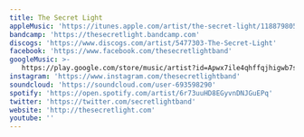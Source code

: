 ```yaml
---
title: The Secret Light
appleMusic: 'https://itunes.apple.com/artist/the-secret-light/1188798057'
bandcamp: 'https://thesecretlight.bandcamp.com'
discogs: 'https://www.discogs.com/artist/5477303-The-Secret-Light'
facebook: 'https://www.facebook.com/thesecretlightband'
googleMusic: >-
   https://play.google.com/store/music/artist?id=Apwx7ile4qhffqjhigwb7sbwgta
instagram: 'https://www.instagram.com/thesecretlightband'
soundcloud: 'https://soundcloud.com/user-693598290'
spotify: 'https://open.spotify.com/artist/6r73uuHD8EGyvnDNJGuEPq'
twitter: 'https://twitter.com/secretlightband'
website: 'http://thesecretlight.com'
youtube: ''
---
```

